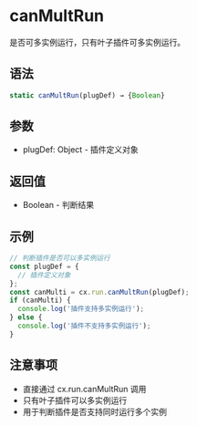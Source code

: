 # canMultRun

是否可多实例运行，只有叶子插件可多实例运行。

## 语法

```javascript
static canMultRun(plugDef) → {Boolean}
```

## 参数

- plugDef: Object - 插件定义对象

## 返回值

- Boolean - 判断结果

## 示例

```javascript
// 判断插件是否可以多实例运行
const plugDef = {
  // 插件定义对象
};
const canMulti = cx.run.canMultRun(plugDef);
if (canMulti) {
  console.log('插件支持多实例运行');
} else {
  console.log('插件不支持多实例运行');
}
```

## 注意事项

- 直接通过 cx.run.canMultRun 调用
- 只有叶子插件可以多实例运行
- 用于判断插件是否支持同时运行多个实例
``` 